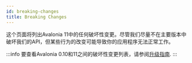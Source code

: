 ```yaml
---
id: breaking-changes
title: Breaking Changes
---
```


这个页面将列出Avalonia 11中的任何破坏性变更。尽管我们尽量不在主要版本中破坏我们的API，但某些行为的改变可能导致你的应用程序无法正常工作。

:::info
要查看Avalonia 0.10和11之间的破坏性变更列表，请参阅[升级指南](upgrade-from-0.10).
:::